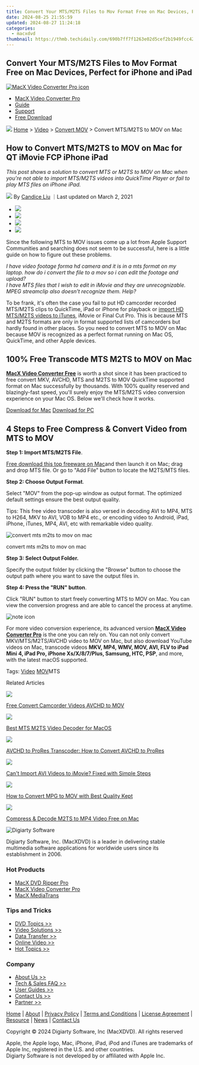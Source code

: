 ```yaml
---
title: Convert Your MTS/M2TS Files to Mov Format Free on Mac Devices, Perfect for iPhone and iPad
date: 2024-08-25 21:55:59
updated: 2024-08-27 11:24:18
categories:
  - macxdvd
thumbnail: https://thmb.techidaily.com/690b7ff7f1263e02d5cef2b1949fcc420057ec1a31acc3d38403cea70e416774.jpg
---
```


## Convert Your MTS/M2TS Files to Mov Format Free on Mac Devices, Perfect for iPhone and iPad

[![MacX Video Converter Pro icon](https://www.macxdvd.com/mac-dvd-video-converter-how-to/../image-style/new-seo/icon11.png)](https://tools.techidaily.com/macxdvd/products/)

* [MacX Video Converter Pro](https://tools.techidaily.com/macxdvd/products/)
* [Guide](https://tools.techidaily.com/macxdvd/products/)
* [Support](https://tools.techidaily.com/macxdvd/products/)
* [Free Download](https://tools.techidaily.com/macxdvd/products/)



![](https://www.macxdvd.com/mac-dvd-video-converter-how-to/../image-style/new-seo/icon7.png) [Home](https://tools.techidaily.com/macxdvd/products/) \> [Video](https://tools.techidaily.com/macxdvd/products/) \> [Convert MOV](https://tools.techidaily.com/macxdvd/products/) \> Convert MTS/M2TS to MOV on Mac

## How to Convert MTS/M2TS to MOV on Mac for QT iMovie FCP iPhone iPad



_This post shows a solution to convert MTS or M2TS to MOV on Mac when you're not able to import MTS/M2TS videos into QuickTime Player or fail to play MTS files on iPhone iPad._ 

![](https://www.macxdvd.com/mac-dvd-video-converter-how-to/../image-style/new-seo/icon6.png) By [Candice Liu](https://tools.techidaily.com/macxdvd/products/) ｜Last updated on March 2, 2021 

* [![](https://www.macxdvd.com/mac-dvd-video-converter-how-to/../image-style/new-seo/share-fa.jpg)](https://www.facebook.com/sharer/sharer.php?u=https://www.macxdvd.com/mac-dvd-video-converter-how-to/convert-mts-m2ts-to-mov-on-mac.htm)
* [![](https://www.macxdvd.com/mac-dvd-video-converter-how-to/../image-style/new-seo/share-tw.jpg)](https://twitter.com/intent/tweet?url=https://www.macxdvd.com/mac-dvd-video-converter-how-to/convert-mts-m2ts-to-mov-on-mac.htm&text=)
* [![](https://www.macxdvd.com/mac-dvd-video-converter-how-to/../image-style/new-seo/share-email.jpg)](https://www.macxdvd.com/mac-dvd-video-converter-how-to/mailto:info@example.com?&subject=&body=https://www.macxdvd.com/mac-dvd-video-converter-how-to/convert-mts-m2ts-to-mov-on-mac.htm)
* [![](https://www.macxdvd.com/mac-dvd-video-converter-how-to/../image-style/new-seo/share-in.jpg)](https://www.linkedin.com/shareArticle?mini=true&url=https://www.macxdvd.com/mac-dvd-video-converter-how-to/convert-mts-m2ts-to-mov-on-mac.htm&title=&summary=&source=)

Since the following MTS to MOV issues come up a lot from Apple Support Communities and searching does not seem to be successful, here is a little guide on how to figure out these problems.

_I have video footage forma hd camera and it is in a mts format on my laptop. how do i convert the file to a mov so i can edit the footage and upload?_   
_I have MTS files that I wish to edit in iMovie and they are unrecognizable. MPEG streamclip also doesn't recognize them. Help?_

To be frank, it's often the case you fail to put HD camcorder recorded MTS/M2TS clips to QuickTime, iPad or iPhone for playback or [import HD MTS/M2TS videos to iTunes](https://tools.techidaily.com/macxdvd/products/), iMovie or Final Cut Pro. This is because MTS and M2TS formats are only in format supported lists of camcorders but hardly found in other places. So you need to convert MTS to MOV on Mac because MOV is recognized as a perfect format running on Mac OS, QuickTime, and other Apple devices.

## 100% Free Transcode MTS M2TS to MOV on Mac

[**MacX Video Converter Free**](https://tools.techidaily.com/macxdvd/products/) is worth a shot since it has been practiced to free convert MKV, AVCHD, MTS and M2TS to MOV QuickTime supported format on Mac successfully by thousands. With 100% quality reserved and blazingly-fast speed, you'll surely enjoy the MTS/M2TS video conversion experience on your Mac OS. Below we'll check how it works. 

[Download for Mac](https://tools.techidaily.com/macxdvd/products/) [Download for PC](https://tools.techidaily.com/macxdvd/products/) 

## 4 Steps to Free Compress & Convert Video from MTS to MOV 

**Step 1: Import MTS/M2TS File**.

[Free download this top freeware on Mac](https://tools.techidaily.com/macxdvd/products/)and then launch it on Mac; drag and drop MTS file. Or go to "Add File" button to locate the M2TS/MTS files.

**Step 2: Choose Output Format**.

 Select "MOV" from the pop-up window as output format. The optimized default settings ensure the best output quality. 

Tips: This free video transcoder is also versed in decoding AVI to MP4, MTS to H264, MKV to AVI, VOB to MP4 etc., or encoding video to Android, iPad, iPhone, iTunes, MP4, AVI, etc with remarkable video quality. 

![convert mts m2ts to mov on mac](https://www.macxdvd.com/mac-dvd-video-converter-how-to/article-image/mvcf-convert-mov.png) 

convert mts m2ts to mov on mac

**Step 3: Select Output Folder.**

 Specify the output folder by clicking the "Browse" button to choose the output path where you want to save the output files in.

**Step 4: Press the "RUN" button**.

 Click "RUN" button to start freely converting MTS to MOV on Mac. You can view the conversion progress and are able to cancel the process at anytime. 

![note icon](https://www.macxdvd.com/mac-dvd-video-converter-how-to/../image-style/new-seo/icon0.png)

For more video conversion experience, its advanced version [**MacX Video Converter Pro**](https://tools.techidaily.com/macxdvd/products/) is the one you can rely on. You can not only convert MKV/MTS/M2TS/AVCHD video to MOV on Mac, but also download YouTube videos on Mac, transcode videos **MKV, MP4, WMV, MOV, AVI, FLV to iPad Mini 4, iPad Pro, iPhone Xs/X/8/7/Plus, Samsung, HTC, PSP**, and more, with the latest macOS supported. 

Tags: [Video](https://tools.techidaily.com/macxdvd/products/) [MOV](https://tools.techidaily.com/macxdvd/products/)MTS



Related Articles

![](https://www.macxdvd.com/mac-dvd-video-converter-how-to/../image-style/new-seo/pic7.jpg)

[Free Convert Camcorder Videos AVCHD to MOV](https://tools.techidaily.com/macxdvd/products/) 

![](https://www.macxdvd.com/mac-dvd-video-converter-how-to/../image-style/new-seo/pic6.jpg)

[Best MTS M2TS Video Decoder for MacOS](https://tools.techidaily.com/macxdvd/products/) 

![](https://www.macxdvd.com/mac-dvd-video-converter-how-to/../image-style/new-seo/pic5.jpg)

[AVCHD to ProRes Transcoder: How to Convert AVCHD to ProRes](https://tools.techidaily.com/macxdvd/products/) 

![](https://www.macxdvd.com/mac-dvd-video-converter-how-to/../image-style/new-seo/pic4.jpg)

[Can't Import AVI Videos to iMovie? Fixed with Simple Steps](https://tools.techidaily.com/macxdvd/products/) 

![](https://www.macxdvd.com/mac-dvd-video-converter-how-to/../image-style/new-seo/pic3.jpg)

[How to Convert MPG to MOV with Best Quality Kept](https://tools.techidaily.com/macxdvd/products/) 

![](https://www.macxdvd.com/mac-dvd-video-converter-how-to/../image-style/new-seo/pic2.jpg)

[Compress & Decode M2TS to MP4 Video Free on Mac](https://tools.techidaily.com/macxdvd/products/) 



![Digiarty Software](https://www.macxdvd.com/mac-dvd-video-converter-how-to/../icon/logo.png) 

Digiarty Software, Inc. (MacXDVD) is a leader in delivering stable multimedia software applications for worldwide users since its establishment in 2006.

### Hot Products

* [MacX DVD Ripper Pro](https://tools.techidaily.com/macxdvd/products/)
* [MacX Video Converter Pro](https://tools.techidaily.com/macxdvd/products/)
* [MacX MediaTrans](https://tools.techidaily.com/macxdvd/products/)

### Tips and Tricks

* [DVD Topics >>](https://tools.techidaily.com/macxdvd/products/)
* [Video Solutions >>](https://tools.techidaily.com/macxdvd/products/)
* [Data Transfer >>](https://tools.techidaily.com/macxdvd/products/)
* [Online Video >>](https://tools.techidaily.com/macxdvd/products/)
* [Hot Topics >>](https://tools.techidaily.com/macxdvd/products/)

### Company

* [About Us >>](https://tools.techidaily.com/macxdvd/products/)
* [Tech & Sales FAQ >>](https://tools.techidaily.com/macxdvd/products/)
* [User Guides >>](https://tools.techidaily.com/macxdvd/products/)
* [Contact Us >>](https://tools.techidaily.com/macxdvd/products/)
* [Partner >>](https://tools.techidaily.com/macxdvd/products/)



[Home](https://tools.techidaily.com/macxdvd/products/) | [About](https://tools.techidaily.com/macxdvd/products/) | [Privacy Policy](https://tools.techidaily.com/macxdvd/products/) | [Terms and Conditions](https://tools.techidaily.com/macxdvd/products/) | [License Agreement](https://tools.techidaily.com/macxdvd/products/) | [Resource](https://tools.techidaily.com/macxdvd/products/) | [News](https://tools.techidaily.com/macxdvd/products/) | [Contact Us](https://tools.techidaily.com/macxdvd/products/)

Copyright © 2024 Digiarty Software, Inc (MacXDVD). All rights reserved

Apple, the Apple logo, Mac, iPhone, iPad, iPod and iTunes are trademarks of Apple Inc, registered in the U.S. and other countries.  
Digiarty Software is not developed by or affiliated with Apple Inc.

<ins class="adsbygoogle"
     style="display:block"
     data-ad-format="autorelaxed"
     data-ad-client="ca-pub-7571918770474297"
     data-ad-slot="1223367746"></ins>



<ins class="adsbygoogle"
     style="display:block"
     data-ad-client="ca-pub-7571918770474297"
     data-ad-slot="8358498916"
     data-ad-format="auto"
     data-full-width-responsive="true"></ins>
